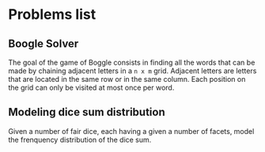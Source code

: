 # Problems list

## Boogle Solver

The goal of the game of Boggle consists in finding all the words that can be made by chaining adjacent letters in a `n x m` grid.
Adjacent letters are letters that are located in the same row or in the same column.
Each position on the grid can only be visited at most once per word.

## Modeling dice sum distribution

Given a number of fair dice, each having a given a number of facets, model the frenquency distribution of the dice sum.